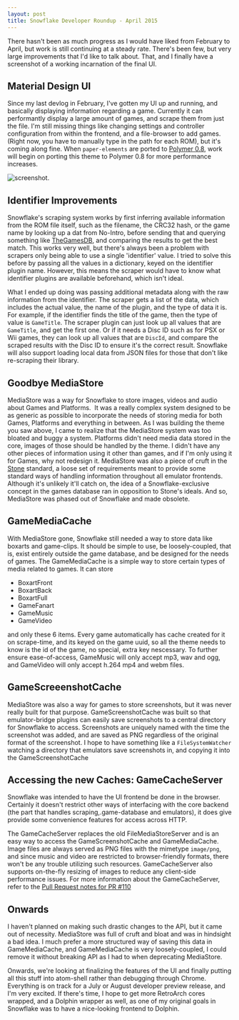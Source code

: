```yaml
---
layout: post
title: Snowflake Developer Roundup - April 2015
---
```


There hasn't been as much progress as I would have liked from February to April, but work is still continuing at a steady rate. There's been few, but very large improvements that I'd like to talk about. That, and I finally have a screenshot of a working incarnation of the final UI.

Material Design UI
------------------

Since my last devlog in February, I've gotten my UI up and running, and basically displaying information regarding a game. Currently it can performantly display a large amount of games, and scrape them from just the file. I'm still missing things like changing settings and controller configuration from within the frontend, and a file-browser to add games. (Right now, you have to manually type in the path for each ROM), but it's coming along fine. When `paper-elements` are ported to [Polymer 0.8](https://www.polymer-project.org/0.8/), work will begin on porting this theme to Polymer 0.8 for more performance increases.

![screenshot](https://camo.githubusercontent.com/2a41d2013108677782ae8e30007989c46ed93d67/687474703a2f2f692e696d6775722e636f6d2f6455625a536b312e706e67).

Identifier Improvements
-----------------------

Snowflake's scraping system works by first inferring available information from the ROM file itself, such as the filename, the CRC32 hash, or the game name by looking up a dat from No-Intro, before sending that and querying something like [TheGamesDB](http://thegamesdb.net/), and comparing the results to get the best match. This works very well, but there's always been a problem with scrapers only being able to use a single 'identifier' value. I tried to solve this before by passing all the values in a dictionary, keyed on the identifier plugin name. However, this means the scraper would have to know what identifier plugins are available beforehand, which isn't ideal.

What I ended up doing was passing additional metadata along with the raw information from the identifier. The scraper gets a list of the data, which includes the actual value, the name of the plugin, and the type of data it is. For example, if the identifier finds the title of the game, then the type of value is `GameTitle`. The scraper plugin can just look up all values that are `GameTitle`, and get the first one. Or if it needs a Disc ID such as for PSX or Wii games, they can look up all values that are `DiscId`, and compare the scraped results with the Disc ID to ensure it's the correct result. Snowflake will also support loading local data from JSON files for those that don't like re-scraping their library.

Goodbye MediaStore
------------------

MediaStore was a way for Snowflake to store images, videos and audio about Games and Platforms. &nbsp;It was a really complex system designed to be as generic as possible to incorporate the needs of storing media for both Games, Platforms and everything in between. As I was building the theme you saw above, I came to realize that the MediaStore system was too bloated and buggy a system. Platforms didn't need media data stored in the core, images of those should be handled by the theme. I didn't have any other pieces of information using it other than games, and if I'm only using it for Games, why not redesign it. MediaStore was also a piece of cruft in the [Stone](https://github.com/SnowflakePowered/stone) standard, a loose set of requirements meant to provide some standard ways of handling information throughout all emulator frontends. Although it's unlikely it'll catch on, the idea of a Snowflake-exclusive concept in the games database ran in opposition to Stone's ideals. And so, MediaStore was phased out of Snowflake and made obsolete.

GameMediaCache
--------------

With MediaStore gone, Snowflake still needed a way to store data like boxarts and game-clips. It should be simple to use, be loosely-coupled, that is, exist entirely outside the game database, and be designed for the needs of games. The GameMediaCache is a simple way to store certain types of media related to games. It can store

 * BoxartFront
 * BoxartBack
 * BoxartFull
 * GameFanart
 * GameMusic
 * GameVideo

and only these 6 items. Every game automatically has cache created for it on scrape-time, and its keyed on the game uuid, so all the theme needs to know is the id of the game, no special, extra key nescessary. To further ensure ease-of-access, GameMusic will only accept mp3, wav and ogg, and GameVideo will only accept h.264 mp4 and webm files.

GameScreeenshotCache
--------------------

MediaStore was also a way for games to store screenshots, but it was never really built for that purpose. GameScreenshotCache was built so that emulator-bridge plugins can easily save screenshots to a central directory for Snowflake to access. Screenshots are uniquely named with the time the screenshot was added, and are saved as PNG regardless of the original format of the screenshot. I hope to have something like a `FileSystemWatcher` watching a directory that emulators save screenshots in, and copying it into the GameScreenshotCache

Accessing the new Caches: GameCacheServer
-----------------------------------------

Snowflake was intended to have the UI frontend be done in the browser. Certainly it doesn't restrict other ways of interfacing with the core backend (the part that handles scraping,.game-database and emulators), it does give provide some convenience features for access across HTTP.

The GameCacheServer replaces the old FileMediaStoreServer and is an easy way to access the GameScreenshotCache and GameMediaCache. Image files are always served as PNG files with the mimetype `image/png`, and since music and video are restricted to browser-friendly formats, there won't be any trouble utilizing such resources. GameCacheServer also supports on-the-fly resizing of images to reduce any client-side performance issues. For more information about the GameCacheServer, refer to the [Pull Request notes for PR #110](https://github.com/SnowflakePowered/snowflake/pull/110)

Onwards
-------

I haven't planned on making such drastic changes to the API, but it came out of necessity. MediaStore was full of cruft and bloat and was in hindsight a bad idea. I much prefer a more structured way of saving this data in GameMediaCache, and GameMediaCache is very loosely-coupled, I could remove it without breaking API as I had to when deprecating MediaStore.

Onwards, we're looking at finalizing the features of the UI and finally putting all this stuff into atom-shell rather than debugging through Chrome. Everything is on track for a July or August developer preview release, and I'm very excited. If there's time, I hope to get more RetroArch cores wrapped, and a Dolphin wrapper as well, as one of my original goals in Snowflake was to have a nice-looking frontend to Dolphin.
